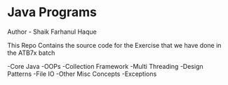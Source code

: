 # Java Programs 

Author - Shaik Farhanul Haque

This Repo Contains the source code for the 
Exercise that we have done in the ATB7x batch

-Core Java
-OOPs
-Collection Framework
-Multi Threading
-Design Patterns
-File IO
-Other Misc Concepts 
-Exceptions 
